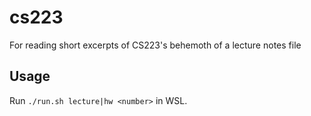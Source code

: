 # cs223
For reading short excerpts of CS223's behemoth of a lecture notes file

## Usage
Run `./run.sh lecture|hw <number>` in WSL.